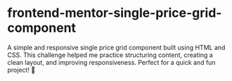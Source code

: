 # frontend-mentor-single-price-grid-component
A simple and responsive single price grid component built using HTML and CSS. This challenge helped me practice structuring content, creating a clean layout, and improving responsiveness. Perfect for a quick and fun project! 🚀

